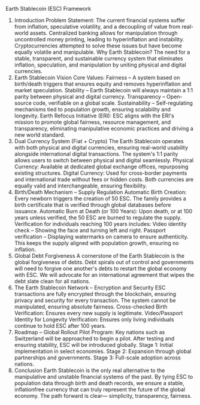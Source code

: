 Earth Stablecoin (ESC) Framework
1. Introduction
Problem Statement:
The current financial systems suffer from inflation, speculative volatility, and a decoupling of value
from real-world assets. Centralized banking allows for manipulation through uncontrolled money
printing, leading to hyperinflation and instability. Cryptocurrencies attempted to solve these issues
but have become equally volatile and manipulable.
Why Earth Stablecoin?
The need for a stable, transparent, and sustainable currency system that eliminates inflation,
speculation, and manipulation by uniting physical and digital currencies.
2. Earth Stablecoin Vision
Core Values:
Fairness – A system based on birth/death triggers that ensures equity and removes hyperinflation
and market speculation.
Stability – Earth Stablecoin will always maintain a 1:1 parity between physical and digital currency.
Transparency – Open-source code, verifiable on a global scale.
Sustainability – Self-regulating mechanisms tied to population growth, ensuring scalability and
longevity.
Earth Refocus Initiative (ERI):
ESC aligns with the ERI's mission to promote global fairness, resource management, and
transparency, eliminating manipulative economic practices and driving a new world standard.
3. Dual Currency System (Fiat + Crypto)
The Earth Stablecoin operates with both physical and digital currencies, ensuring real-world usability
alongside international digital transactions. The system's 1:1 parity allows users to switch between
physical and digital seamlessly.
Physical Currency: Available at dedicated global exchange offices, repurposing existing structures.
Digital Currency: Used for cross-border payments and international trade without fees or hidden
costs. Both currencies are equally valid and interchangeable, ensuring flexibility.
4. Birth/Death Mechanism – Supply Regulation
Automatic Birth Creation:
Every newborn triggers the creation of 50 ESC. The family provides a birth certificate that is verified
through global databases before issuance.
Automatic Burn at Death (or 100 Years):
Upon death, or at 100 years unless verified, the 50 ESC are burned to regulate the supply.
Verification for individuals reaching 100 years includes:
Video identity check – Showing the face and turning left and right.
Passport verification – Displaying watermarks on camera to ensure authenticity.
This keeps the supply aligned with population growth, ensuring no inflation.
5. Global Debt Forgiveness
A cornerstone of the Earth Stablecoin is the global forgiveness of debts. Debt spirals out of control
and governments will need to forgive one another's debts to restart the global economy with ESC.
We will advocate for an international agreement that wipes the debt slate clean for all nations.
6. The Earth Stablecoin Network – Encryption and Security
ESC transactions are fully encrypted through the blockchain, ensuring privacy and security for every
transaction. The system cannot be manipulated, ensuring absolute fairness.
Cross-checked Birth Verification: Ensures every new supply is legitimate.
Video/Passport Identity for Longevity Verification: Ensures only living individuals continue to hold
ESC after 100 years.
7. Roadmap – Global Rollout
Pilot Program:
Key nations such as Switzerland will be approached to begin a pilot. After testing and ensuring
stability, ESC will be introduced globally.
Stage 1: Initial implementation in select economies.
Stage 2: Expansion through global partnerships and governments.
Stage 3: Full-scale adoption across nations.
8. Conclusion
Earth Stablecoin is the only real alternative to the manipulative and unstable financial systems of the
past. By tying ESC to population data through birth and death records, we ensure a stable, inflationfree currency that can truly represent the future of the global economy. The path forward is clear—
simplicity, transparency, fairness.
